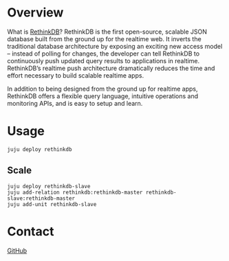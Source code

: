 # Overview

What is [RethinkDB](http://rethinkdb.com/)?
RethinkDB is the first open-source, scalable JSON database built from the ground up for the realtime web. It inverts the traditional database architecture by exposing an exciting new access model – instead of polling for changes, the developer can tell RethinkDB to continuously push updated query results to applications in realtime. RethinkDB’s realtime push architecture dramatically reduces the time and effort necessary to build scalable realtime apps.

In addition to being designed from the ground up for realtime apps, RethinkDB offers a flexible query language, intuitive operations and monitoring APIs, and is easy to setup and learn.

# Usage

```shell
juju deploy rethinkdb
```
## Scale

```shell
juju deploy rethinkdb-slave
juju add-relation rethinkdb:rethinkdb-master rethinkdb-slave:rethinkdb-master
juju add-unit rethinkdb-slave
```

# Contact

[GitHub](https://github.com/battlemidget/rethinkdb-charm)
